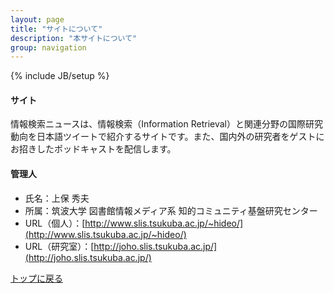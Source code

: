 ```yaml
---
layout: page
title: "サイトについて"
description: "本サイトについて"
group: navigation
---
```

{% include JB/setup %}

#### サイト
情報検索ニュースは、情報検索（Information Retrieval）と関連分野の国際研究動向を日本語ツイートで紹介するサイトです。また、国内外の研究者をゲストにお招きしたポッドキャストを配信します。

#### 管理人
* 氏名：上保 秀夫
* 所属：筑波大学 図書館情報メディア系 知的コミュニティ基盤研究センター
* URL（個人）：[http://www.slis.tsukuba.ac.jp/~hideo/](http://www.slis.tsukuba.ac.jp/~hideo/)
* URL（研究室）：[http://joho.slis.tsukuba.ac.jp/](http://joho.slis.tsukuba.ac.jp/)


[トップに戻る](./)

